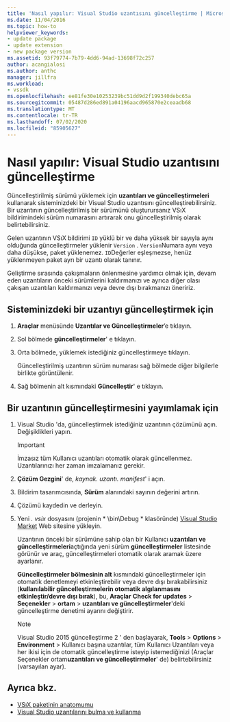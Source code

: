```yaml
---
title: 'Nasıl yapılır: Visual Studio uzantısını güncelleştirme | Microsoft Docs'
ms.date: 11/04/2016
ms.topic: how-to
helpviewer_keywords:
- update package
- update extension
- new package version
ms.assetid: 93f79774-7b79-4dd6-94ad-13698f72c257
author: acangialosi
ms.author: anthc
manager: jillfra
ms.workload:
- vssdk
ms.openlocfilehash: ee81fe30e10253239bc51dd9d2f199340debc65a
ms.sourcegitcommit: 05487d286ed891a04196aacd965870e2ceaadb68
ms.translationtype: MT
ms.contentlocale: tr-TR
ms.lasthandoff: 07/02/2020
ms.locfileid: "85905627"
---
```

# <a name="how-to-update-a-visual-studio-extension"></a>Nasıl yapılır: Visual Studio uzantısını güncelleştirme
Güncelleştirilmiş sürümü yüklemek için **uzantıları ve güncelleştirmeleri** kullanarak sisteminizdeki bir Visual Studio uzantısını güncelleştirebilirsiniz. Bir uzantının güncelleştirilmiş bir sürümünü oluşturursanız VSıX bildirimindeki sürüm numarasını artırarak onu güncelleştirilmiş olarak belirtebilirsiniz.

 Gelen uzantının VSıX bildirimi `ID` yüklü bir ve daha yüksek bir sayıyla aynı olduğunda güncelleştirmeler yüklenir `Version` . `Version`Numara aynı veya daha düşükse, paket yüklenemez. `ID`Değerler eşleşmezse, henüz yüklenmeyen paket ayrı bir uzantı olarak tanınır.

 Geliştirme sırasında çakışmaların önlenmesine yardımcı olmak için, devam eden uzantıların önceki sürümlerini kaldırmanızı ve ayrıca diğer olası çakışan uzantıları kaldırmanızı veya devre dışı bırakmanızı öneririz.

## <a name="to-update-an-extension-on-your-system"></a>Sisteminizdeki bir uzantıyı güncelleştirmek için

1. **Araçlar** menüsünde **Uzantılar ve Güncelleştirmeler**’e tıklayın.

2. Sol bölmede **güncelleştirmeler**' e tıklayın.

3. Orta bölmede, yüklemek istediğiniz güncelleştirmeye tıklayın.

     Güncelleştirilmiş uzantının sürüm numarası sağ bölmede diğer bilgilerle birlikte görüntülenir.

4. Sağ bölmenin alt kısmındaki **Güncelleştir**' e tıklayın.

## <a name="to-publish-an-update-of-an-extension"></a>Bir uzantının güncelleştirmesini yayımlamak için

1. Visual Studio 'da, güncelleştirmek istediğiniz uzantının çözümünü açın. Değişiklikleri yapın.

    > [!IMPORTANT]
    > İmzasız tüm Kullanıcı uzantıları otomatik olarak güncellenmez. Uzantılarınızı her zaman imzalamanız gerekir.

2. **Çözüm Gezgini**' de, *kaynak. uzantı. manifest*' i açın.

3. Bildirim tasarımcısında, **Sürüm** alanındaki sayının değerini artırın.

4. Çözümü kaydedin ve derleyin.

5. Yeni *. vsix* dosyasını (projenin * \bin\Debug \* klasöründe) [Visual Studio Market](https://marketplace.visualstudio.com/vs) Web sitesine yükleyin.

     Uzantının önceki bir sürümüne sahip olan bir Kullanıcı **uzantıları ve güncelleştirmeleri**açtığında yeni sürüm **güncelleştirmeler** listesinde görünür ve araç, güncelleştirmeleri otomatik olarak aramak üzere ayarlanır.

     **Güncelleştirmeler bölmesinin alt** kısmındaki güncelleştirmeler için otomatik denetlemeyi etkinleştirebilir veya devre dışı bırakabilirsiniz (**kullanılabilir güncelleştirmelerin otomatik algılanmasını etkinleştir/devre dışı bırak**), bu, **Araçlar** **Check for updates**  >  **Seçenekler**  >  **ortam**  >  **uzantıları ve güncelleştirmeler**'deki güncelleştirme denetimi ayarını değiştirir.

    > [!NOTE]
    > Visual Studio 2015 güncelleştirme 2 ' den başlayarak, **Tools**  >  **Options**  >  **Environment**  >  Kullanıcı başına uzantılar, tüm Kullanıcı Uzantıları veya her ikisi için de otomatik güncelleştirme isteyip istemediğinizi (Araçlar Seçenekler ortam**uzantıları ve güncelleştirmeler**' de) belirtebilirsiniz (varsayılan ayar).

## <a name="see-also"></a>Ayrıca bkz.
- [VSıX paketinin anatomumu](../extensibility/anatomy-of-a-vsix-package.md)
- [Visual Studio uzantılarını bulma ve kullanma](../ide/finding-and-using-visual-studio-extensions.md)
